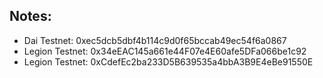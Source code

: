 ## Notes:

- Dai Testnet: 0xec5dcb5dbf4b114c9d0f65bccab49ec54f6a0867
- Legion Testnet: 0x34eEAC145a661e44F07e4E60afe5DFa066be1c92
- Legion Testnet: 0xCdefEc2ba233D5B639535a4bbA3B9E4eBe91550E
